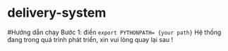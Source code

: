# delivery-system

#Hướng dẫn chạy
Bước 1: điền `export PYTHONPATH= {your path}`
Hệ thống đang trong quá trình phát triển, xin vui lòng quay lại sau !
